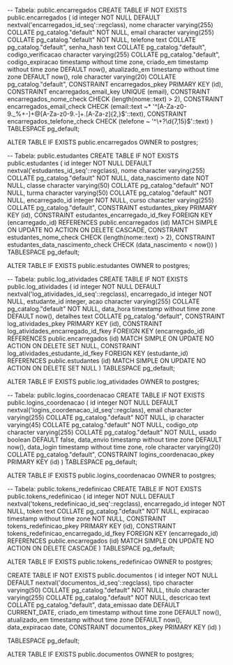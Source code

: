 -- Tabela: public.encarregados
CREATE TABLE IF NOT EXISTS public.encarregados
(
    id integer NOT NULL DEFAULT nextval('encarregados_id_seq'::regclass),
    nome character varying(255) COLLATE pg_catalog."default" NOT NULL,
    email character varying(255) COLLATE pg_catalog."default" NOT NULL,
    telefone text COLLATE pg_catalog."default",
    senha_hash text COLLATE pg_catalog."default",
    codigo_verificacao character varying(255) COLLATE pg_catalog."default",
    codigo_expiracao timestamp without time zone,
    criado_em timestamp without time zone DEFAULT now(),
    atualizado_em timestamp without time zone DEFAULT now(),
    role character varying(20) COLLATE pg_catalog."default",
    CONSTRAINT encarregados_pkey PRIMARY KEY (id),
    CONSTRAINT encarregados_email_key UNIQUE (email),
    CONSTRAINT encarregados_nome_check CHECK (length(nome::text) > 2),
    CONSTRAINT encarregados_email_check CHECK (email::text ~* '^[A-Za-z0-9._%+-]+@[A-Za-z0-9.-]+\.[A-Za-z]{2,}$'::text),
    CONSTRAINT encarregados_telefone_check CHECK (telefone ~ '^\+?\d{7,15}$'::text)
)
TABLESPACE pg_default;

ALTER TABLE IF EXISTS public.encarregados
    OWNER to postgres;

-- Tabela: public.estudantes
CREATE TABLE IF NOT EXISTS public.estudantes
(
    id integer NOT NULL DEFAULT nextval('estudantes_id_seq'::regclass),
    nome character varying(255) COLLATE pg_catalog."default" NOT NULL,
    data_nascimento date NOT NULL,
    classe character varying(50) COLLATE pg_catalog."default" NOT NULL,
    turma character varying(50) COLLATE pg_catalog."default" NOT NULL,
    encarregado_id integer NOT NULL,
    curso character varying(255) COLLATE pg_catalog."default",
    CONSTRAINT estudantes_pkey PRIMARY KEY (id),
    CONSTRAINT estudantes_encarregado_id_fkey FOREIGN KEY (encarregado_id)
        REFERENCES public.encarregados (id) MATCH SIMPLE
        ON UPDATE NO ACTION
        ON DELETE CASCADE,
    CONSTRAINT estudantes_nome_check CHECK (length(nome::text) > 2),
    CONSTRAINT estudantes_data_nascimento_check CHECK (data_nascimento < now())
)
TABLESPACE pg_default;

ALTER TABLE IF EXISTS public.estudantes
    OWNER to postgres;

-- Tabela: public.log_atividades
CREATE TABLE IF NOT EXISTS public.log_atividades
(
    id integer NOT NULL DEFAULT nextval('log_atividades_id_seq'::regclass),
    encarregado_id integer NOT NULL,
    estudante_id integer,
    acao character varying(255) COLLATE pg_catalog."default" NOT NULL,
    data_hora timestamp without time zone DEFAULT now(),
    detalhes text COLLATE pg_catalog."default",
    CONSTRAINT log_atividades_pkey PRIMARY KEY (id),
    CONSTRAINT log_atividades_encarregado_id_fkey FOREIGN KEY (encarregado_id)
        REFERENCES public.encarregados (id) MATCH SIMPLE
        ON UPDATE NO ACTION
        ON DELETE SET NULL,
    CONSTRAINT log_atividades_estudante_id_fkey FOREIGN KEY (estudante_id)
        REFERENCES public.estudantes (id) MATCH SIMPLE
        ON UPDATE NO ACTION
        ON DELETE SET NULL
)
TABLESPACE pg_default;

ALTER TABLE IF EXISTS public.log_atividades
    OWNER to postgres;

-- Tabela: public.logins_coordenacao
CREATE TABLE IF NOT EXISTS public.logins_coordenacao
(
    id integer NOT NULL DEFAULT nextval('logins_coordenacao_id_seq'::regclass),
    email character varying(255) COLLATE pg_catalog."default" NOT NULL,
    ip character varying(45) COLLATE pg_catalog."default" NOT NULL,
    codigo_otp character varying(255) COLLATE pg_catalog."default" NOT NULL,
    usado boolean DEFAULT false,
    data_envio timestamp without time zone DEFAULT now(),
    data_login timestamp without time zone,
    role character varying(20) COLLATE pg_catalog."default",
    CONSTRAINT logins_coordenacao_pkey PRIMARY KEY (id)
)
TABLESPACE pg_default;

ALTER TABLE IF EXISTS public.logins_coordenacao
    OWNER to postgres;

-- Tabela: public.tokens_redefinicao
CREATE TABLE IF NOT EXISTS public.tokens_redefinicao
(
    id integer NOT NULL DEFAULT nextval('tokens_redefinicao_id_seq'::regclass),
    encarregado_id integer NOT NULL,
    token text COLLATE pg_catalog."default" NOT NULL,
    expiracao timestamp without time zone NOT NULL,
    CONSTRAINT tokens_redefinicao_pkey PRIMARY KEY (id),
    CONSTRAINT tokens_redefinicao_encarregado_id_fkey FOREIGN KEY (encarregado_id)
        REFERENCES public.encarregados (id) MATCH SIMPLE
        ON UPDATE NO ACTION
        ON DELETE CASCADE
)
TABLESPACE pg_default;

ALTER TABLE IF EXISTS public.tokens_redefinicao
    OWNER to postgres;


CREATE TABLE IF NOT EXISTS public.documentos
(
    id integer NOT NULL DEFAULT nextval('documentos_id_seq'::regclass),
    tipo character varying(50) COLLATE pg_catalog."default" NOT NULL,
    titulo character varying(255) COLLATE pg_catalog."default" NOT NULL,
    descricao text COLLATE pg_catalog."default",
    data_emissao date DEFAULT CURRENT_DATE,
    criado_em timestamp without time zone DEFAULT now(),
    atualizado_em timestamp without time zone DEFAULT now(),
    data_expiracao date,
    CONSTRAINT documentos_pkey PRIMARY KEY (id)
)

TABLESPACE pg_default;

ALTER TABLE IF EXISTS public.documentos
    OWNER to postgres;